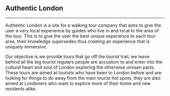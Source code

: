 ## Authentic London
-------
Authentic London is a site for a walking tour company that aims to give the user a very local experience by guides who live in and local to the area of the tour. This is to give the user the best unique experience to each tour area, their knowledge supersedes thus creating an experience that is uniquely immersive. 

Our objective is we provide tours that go off the tourist trail, we leave behind all the big tourist regulars people are accustom to and enter into the cultural heart and soul of London exploring the otherwise unseen parts. These tours are aimed at tourists who have been to London before and are looking for things to do away from the main tourist hot spots, they are also aimed at Londoners who want to explore more of their home and new residents alike.

